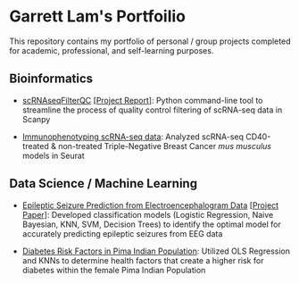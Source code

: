 # Garrett Lam's Portfoilio
This repository contains my portfolio of personal / group projects completed for academic, professional, and self-learning purposes.

## Bioinformatics
- [scRNAseqFilterQC](https://github.com/garrett-lam/scRNAseq_filterQC) [[Project Report]](https://drive.google.com/file/d/1XgOW-6e421SOSL-6hSqZFMLKK-e-w1ON/view?usp=sharing): Python command-line tool to streamline the process of quality control filtering of scRNA-seq data in Scanpy

- [Immunophenotyping scRNA-seq data](https://github.com/garrett-lam/garrett-lam.github.io/blob/main/hollern_lab/scRNA_immunophenotyping.md): Analyzed scRNA-seq CD40-treated & non-treated Triple-Negative Breast Cancer *mus musculus* models in Seurat

## Data Science / Machine Learning

- [Epileptic Seizure Prediction from Electroencephalogram Data](https://github.com/garrett-lam/garrett-lam.github.io/blob/main/ds3/epileptic_seizure_prediction.ipynb) [[Project Paper]](https://docs.google.com/document/d/1z0yGWbZPRzeD8ya7fw3oiiN10p57gkzswT-5CzGyN3A/edit?usp=sharing): Developed classification models (Logistic Regression, Naive Bayesian, KNN, SVM, Decision Trees) to identify the optimal model for accurately predicting epileptic seizures from EEG data 

- [Diabetes Risk Factors in Pima Indian Population](https://github.com/garrett-lam/garrett-lam.github.io/blob/main/cogs/diabetes_risk_factors.ipynb): Utilized OLS Regression and KNNs to determine health factors that create a higher risk for diabetes within the female Pima Indian Population
